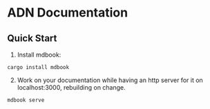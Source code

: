 # ADN Documentation

## Quick Start
1. Install mdbook:
```
cargo install mdbook
```

2. Work on your documentation while having an http server for it on
localhost:3000, rebuilding on change.
```
mdbook serve
```

<!-- 3. Build the book and open a browser to view the result:
```
mdbook build -o
``` -->
